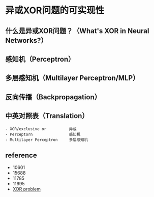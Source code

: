 # **异或XOR**问题的可实现性

## 什么是异或XOR问题？（What's XOR in Neural Networks?）

## 感知机（Perceptron）

## 多层感知机（Multilayer Perceptron/MLP）

## 反向传播（Backpropagation）

## 中英对照表（Translation）

```list
- XOR/exclusive or          异或
- Perceptorn                感知机
- Multilayer Perceptron     多层感知机
```

## reference

- 10601
- 15688
- 11785
- 11695
- [XOR problem](https://medium.com/@jayeshbahire/the-xor-problem-in-neural-networks-50006411840b)